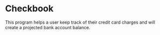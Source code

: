 # Checkbook
This program helps a user keep track of their credit card charges and will create a projected bank account balance.
